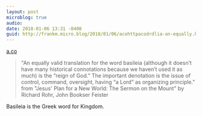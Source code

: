 ```yaml
---
layout: post
microblog: true
audio: 
date: 2018-01-06 13:31 -0400
guid: http://frankm.micro.blog/2018/01/06/acohttpacodrdlia-an-equally.html
---
```

 [a.co](http://a.co/dR7DlIa)

> "An equally valid translation for the word basileia (although it doesn’t have many historical connotations because we haven’t used it as much) is the “reign of God.” The important denotation is the issue of control, command, oversight, having “a Lord” as organizing principle." from "Jesus' Plan for a New World: The Sermon on the Mount" by Richard Rohr, John Bookser Feister

Basileia is the Greek word for Kingdom. 
